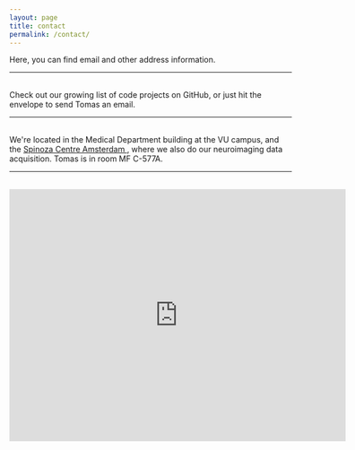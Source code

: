 ```yaml
---
layout: page
title: contact
permalink: /contact/
---
```


Here, you can find email and other address information. 

<hr/>
<br/>
Check out our growing list of code projects on GitHub, or just hit the envelope to send Tomas an email.
<span class="contacticon center">
	<a href="mailto:tknapen@gmail.com"><i class="fa fa-envelope-square"></i></a>
	<a href="https://github.com/VU-Cog-Sci" target="_blank"><i class="fa fa-github-square"></i></a>
	<a href="https://twitter.com/Tknapen" target="_blank"><i class="fa fa-twitter-square"></i></a>
</span>

<hr />
<br />
We're located in the Medical Department building at the VU campus, and the <a href="http://www.spinozacentre.nl" target="_blank">Spinoza Centre Amsterdam </a>, where we also do our neuroimaging data acquisition.  
Tomas is in room MF C-577A. 
<br />
<hr />
<br />
<iframe src="https://www.google.com/maps/embed?pb=!1m18!1m12!1m3!1d9751.033700444188!2d4.859073362900956!3d52.33852847276829!2m3!1f0!2f0!3f0!3m2!1i1024!2i768!4f13.1!3m3!1m2!1s0x47c5e1e2a03de6c7%3A0x953c61fd17a0eff4!2sVan+der+Boechorststraat+1%2C+1081+BT+Amsterdam!5e0!3m2!1sen!2snl!4v1444335314032" width="600" height="450" frameborder="0" style="border:0" allowfullscreen></iframe>

